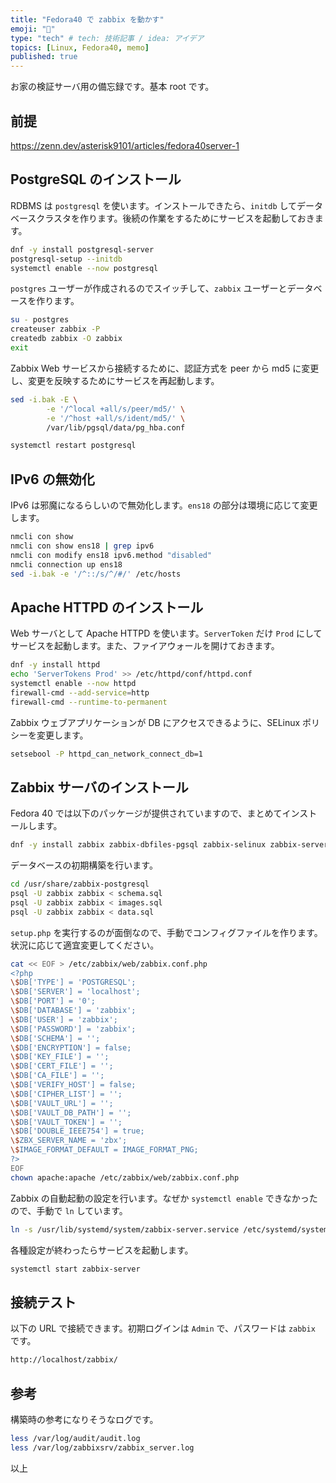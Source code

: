 ```yaml
---
title: "Fedora40 で zabbix を動かす"
emoji: "📑"
type: "tech" # tech: 技術記事 / idea: アイデア
topics: [Linux, Fedora40, memo]
published: true
---
```


お家の検証サーバ用の備忘録です。基本 root です。

## 前提

<https://zenn.dev/asterisk9101/articles/fedora40server-1>

## PostgreSQL のインストール

RDBMS は `postgresql` を使います。インストールできたら、`initdb` してデータベースクラスタを作ります。後続の作業をするためにサービスを起動しておきます。

```bash
dnf -y install postgresql-server
postgresql-setup --initdb
systemctl enable --now postgresql
```

`postgres` ユーザーが作成されるのでスイッチして、`zabbix` ユーザーとデータベースを作ります。

```bash
su - postgres
createuser zabbix -P
createdb zabbix -O zabbix
exit
```

Zabbix Web サービスから接続するために、認証方式を peer から md5 に変更し、変更を反映するためにサービスを再起動します。

```bash
sed -i.bak -E \
        -e '/^local +all/s/peer/md5/' \
        -e '/^host +all/s/ident/md5/' \
        /var/lib/pgsql/data/pg_hba.conf

systemctl restart postgresql
```

## IPv6 の無効化

IPv6 は邪魔になるらしいので無効化します。`ens18` の部分は環境に応じて変更します。

```bash
nmcli con show
nmcli con show ens18 | grep ipv6
nmcli con modify ens18 ipv6.method "disabled"
nmcli connection up ens18
sed -i.bak -e '/^::/s/^/#/' /etc/hosts
```

## Apache HTTPD のインストール

Web サーバとして Apache HTTPD を使います。`ServerToken` だけ `Prod` にしてサービスを起動します。また、ファイアウォールを開けておきます。

```bash
dnf -y install httpd
echo 'ServerTokens Prod' >> /etc/httpd/conf/httpd.conf
systemctl enable --now httpd
firewall-cmd --add-service=http
firewall-cmd --runtime-to-permanent
```

Zabbix ウェブアプリケーションが DB にアクセスできるように、SELinux ポリシーを変更します。

```bash
setsebool -P httpd_can_network_connect_db=1
```

## Zabbix サーバのインストール

Fedora 40 では以下のパッケージが提供されていますので、まとめてインストールします。

```bash
dnf -y install zabbix zabbix-dbfiles-pgsql zabbix-selinux zabbix-server zabbix-server-pgsql zabbix-web zabbix-web-pgsql
```

データベースの初期構築を行います。

```bash
cd /usr/share/zabbix-postgresql
psql -U zabbix zabbix < schema.sql
psql -U zabbix zabbix < images.sql
psql -U zabbix zabbix < data.sql
```

`setup.php` を実行するのが面倒なので、手動でコンフィグファイルを作ります。状況に応じて適宜変更してください。

```bash
cat << EOF > /etc/zabbix/web/zabbix.conf.php
<?php
\$DB['TYPE'] = 'POSTGRESQL';
\$DB['SERVER'] = 'localhost';
\$DB['PORT'] = '0';
\$DB['DATABASE'] = 'zabbix';
\$DB['USER'] = 'zabbix';
\$DB['PASSWORD'] = 'zabbix';
\$DB['SCHEMA'] = '';
\$DB['ENCRYPTION'] = false;
\$DB['KEY_FILE'] = '';
\$DB['CERT_FILE'] = '';
\$DB['CA_FILE'] = '';
\$DB['VERIFY_HOST'] = false;
\$DB['CIPHER_LIST'] = '';
\$DB['VAULT_URL'] = '';
\$DB['VAULT_DB_PATH'] = '';
\$DB['VAULT_TOKEN'] = '';
\$DB['DOUBLE_IEEE754'] = true;
\$ZBX_SERVER_NAME = 'zbx';
\$IMAGE_FORMAT_DEFAULT = IMAGE_FORMAT_PNG;
?>
EOF
chown apache:apache /etc/zabbix/web/zabbix.conf.php
```

Zabbix の自動起動の設定を行います。なぜか `systemctl enable` できなかったので、手動で `ln` しています。

```bash
ln -s /usr/lib/systemd/system/zabbix-server.service /etc/systemd/system/multi-user.target.wants/zabbix-server.service
```

各種設定が終わったらサービスを起動します。

```bash
systemctl start zabbix-server
```

## 接続テスト

以下の URL で接続できます。初期ログインは `Admin` で、パスワードは `zabbix` です。

```bash
http://localhost/zabbix/
```

## 参考

構築時の参考になりそうなログです。

```bash
less /var/log/audit/audit.log
less /var/log/zabbixsrv/zabbix_server.log
```

以上
